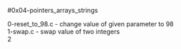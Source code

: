 #0x04-pointers_arrays_strings

0-reset_to_98.c - change value of given parameter to 98\
1-swap.c - swap value of two integers\
2
